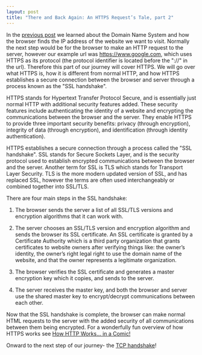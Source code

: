 ```yaml
---
layout: post
title: "There and Back Again: An HTTPS Request’s Tale, part 2"
---
```


In the [previous post](http://androidgrl.github.io/2019/02/08/dns/) we learned about the Domain Name System and how the browser finds the IP address of the website we want to visit.  Normally the next step would be for the browser to make an HTTP request to the server, however our example url was https://www.google.com, which uses HTTPS as its protocol (the protocol identifier is located before the "://" in the url).  Therefore this part of our journey will cover HTTPS.  We will go over what HTTPS is, how it is different from normal HTTP, and how HTTPS establishes a secure connection between the browser and server through a process known as the "SSL handshake".

HTTPS stands for Hypertext Transfer Protocol Secure, and is essentially just normal HTTP with additional security features added.  These security features include authenticating the identity of a website and encrypting the communications between the browser and the server.  They enable HTTPS to provide three important security benefits: privacy (through encryption), integrity of data (through encryption), and identification (through identity authentication).

HTTPS establishes a secure connection through a process called the "SSL handshake".  SSL stands for Secure Sockets Layer, and is the security protocol used to establish encrypted communications between the browser and the server.  Another term for SSL is TLS which stands for Transport Layer Security.  TLS is the more modern updated version of SSL, and has replaced SSL, however the terms are often used interchangeably or combined together into SSL/TLS.

There are four main steps in the SSL handshake:

1. The browser sends the server a list of all SSL/TLS versions and encryption algorithms that it can work with.

2. The server chooses an SSL/TLS version and encryption algorithm and sends the browser its SSL certificate.  An SSL certificate is granted by a Certificate Authority which is a third party organization that grants certificates to website owners after verifying things like: the owner’s identity, the owner’s right legal right to use the domain name of the website, and that the owner represents a legitimate organization.

3. The browser verifies the SSL certificate and generates a master encryption key which it copies, and sends to the server.

4. The server receives the master key, and both the browser and server use the shared master key to encrypt/decrypt communications between each other.


Now that the SSL handshake is complete, the browser can make normal HTML requests to the server with the added security of all communications between them being encrypted.  For a wonderfully fun overview of how HTTPS works see [How HTTP Works... in a Comic!](https://howhttps.works/)

Onward to the next step of our journey- the [TCP handshake](http://androidgrl.github.io/2019/02/11/tcp/)!
